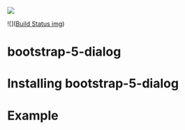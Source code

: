 [![][License img]][License]

![]([Build Status img])

bootstrap-5-dialog
==================


Installing bootstrap-5-dialog
==================


Example
=======
```html


```

[License]:http://www.gnu.org/licenses/lgpl-3.0

[License img]:https://img.shields.io/badge/License-LGPL%20v3-blue.svg
[Build Status img]:https://img.shields.io/badge/build-passing-brightgreen.svg
